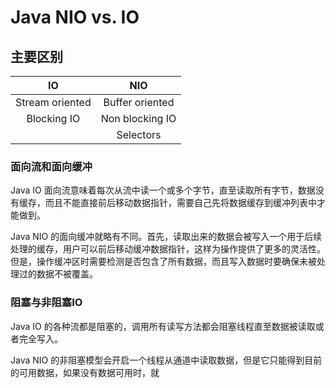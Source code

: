 # Java NIO vs. IO

## 主要区别

| IO  | NIO  |
|:---:|:---:|
|  Stream oriented |  Buffer oriented |
| Blocking IO | Non blocking IO |
| | Selectors |

### 面向流和面向缓冲

Java IO 面向流意味着每次从流中读一个或多个字节，直至读取所有字节，数据没有缓存，而且不能直接前后移动数据指针，需要自己先将数据缓存到缓冲列表中才能做到。

Java NIO 的面向缓冲就略有不同。首先，读取出来的数据会被写入一个用于后续处理的缓存，用户可以前后移动缓冲数据指针，这样为操作提供了更多的灵活性。但是，操作缓冲区时需要检测是否包含了所有数据，而且写入数据时要确保未被处理过的数据不被覆盖。

### 阻塞与非阻塞IO

Java IO 的各种流都是阻塞的，调用所有读写方法都会阻塞线程直至数据被读取或者完全写入。

Java NIO 的非阻塞模型会开启一个线程从通道中读取数据，但是它只能得到目前的可用数据，如果没有数据可用时，就